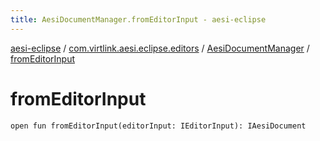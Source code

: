```yaml
---
title: AesiDocumentManager.fromEditorInput - aesi-eclipse
---
```


[aesi-eclipse](../../index.html) / [com.virtlink.aesi.eclipse.editors](../index.html) / [AesiDocumentManager](index.html) / [fromEditorInput](.)

# fromEditorInput

`open fun fromEditorInput(editorInput: IEditorInput): IAesiDocument`
